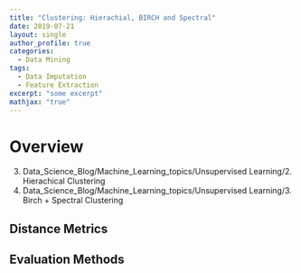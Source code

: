 ```yaml
---
title: "Clustering: Hierachial, BIRCH and Spectral"
date: 2019-07-21
layout: single
author_profile: true
categories:
  - Data Mining
tags: 
  - Data Imputation
  - Feature Extraction
excerpt: "some excerpt"
mathjax: "true"
---
```

# Overview
3. Data_Science_Blog/Machine_Learning_topics/Unsupervised Learning/2. Hierachical Clustering
3. Data_Science_Blog/Machine_Learning_topics/Unsupervised Learning/3. Birch + Spectral Clustering
## Distance Metrics

## Evaluation Methods